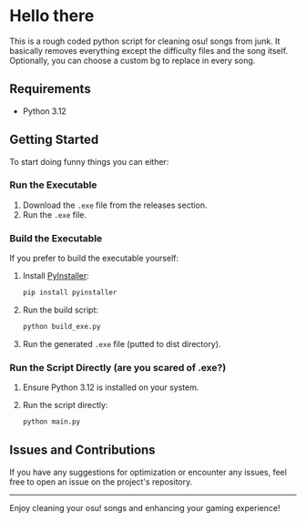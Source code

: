 # Hello there

This is a rough coded python script for cleaning osu! songs from junk.
It basically removes everything except the difficulty files and the song itself.
Optionally, you can choose a custom bg to replace in every song.

## Requirements

- Python 3.12

## Getting Started

To start doing funny things you can either:

### Run the Executable

1. Download the `.exe` file from the releases section.
2. Run the `.exe` file.

### Build the Executable

If you prefer to build the executable yourself:

1. Install [PyInstaller](https://www.pyinstaller.org/):

   ```sh
   pip install pyinstaller
   ```

2. Run the build script:

   ```sh
   python build_exe.py
   ```

3. Run the generated `.exe` file (putted to dist directory).

### Run the Script Directly (are you scared of .exe?)

1. Ensure Python 3.12 is installed on your system.
2. Run the script directly:

   ```sh
   python main.py
   ```

## Issues and Contributions

If you have any suggestions for optimization or encounter any issues, feel free to open an issue on the project's repository.

---

Enjoy cleaning your osu! songs and enhancing your gaming experience!
